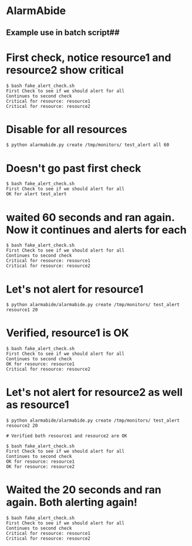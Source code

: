 # AlarmAbide

## Example use in batch script##

# First check, notice resource1 and resource2 show critical
```
$ bash fake_alert_check.sh
First Check to see if we should alert for all
Continues to second check
Critical for resource: resource1
Critical for resource: resource2
```

# Disable for all resources

```
$ python alarmabide.py create /tmp/monitors/ test_alert all 60
```

# Doesn't go past first check
```
$ bash fake_alert_check.sh
First Check to see if we should alert for all
OK for alert test_alert
```

# waited 60 seconds and ran again. Now it continues and alerts for each
```
$ bash fake_alert_check.sh
First Check to see if we should alert for all
Continues to second check
Critical for resource: resource1
Critical for resource: resource2
```

# Let's not alert for resource1
```
$ python alarmabide/alarmabide.py create /tmp/monitors/ test_alert resource1 20
```
# Verified, resource1 is OK
```
$ bash fake_alert_check.sh
First Check to see if we should alert for all
Continues to second check
OK for resource: resource1
Critical for resource: resource2
```

# Let's not alert for resource2 as well as resource1
```
$ python alarmabide/alarmabide.py create /tmp/monitors/ test_alert resource2 20

# Verified both resource1 and resource2 are OK
```
```
$ bash fake_alert_check.sh
First Check to see if we should alert for all
Continues to second check
OK for resource: resource1
OK for resource: resource2
```

# Waited the 20 seconds and ran again. Both alerting again!
```
$ bash fake_alert_check.sh
First Check to see if we should alert for all
Continues to second check
Critical for resource: resource1
Critical for resource: resource2
```
